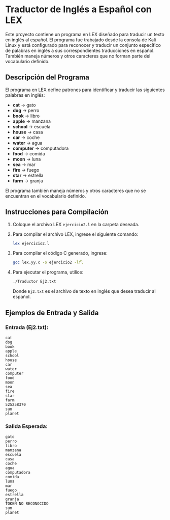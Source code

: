 # Traductor de Inglés a Español con LEX

Este proyecto contiene un programa en LEX diseñado para traducir un texto en inglés al español. El programa fue trabajado desde la consola de Kali Linux y está configurado para reconocer y traducir un conjunto específico de palabras en inglés a sus correspondientes traducciones en español. También maneja números y otros caracteres que no forman parte del vocabulario definido.

## Descripción del Programa

El programa en LEX define patrones para identificar y traducir las siguientes palabras en inglés:

- **cat** -> gato
- **dog** -> perro
- **book** -> libro
- **apple** -> manzana
- **school** -> escuela
- **house** -> casa
- **car** -> coche
- **water** -> agua
- **computer** -> computadora
- **food** -> comida
- **moon** -> luna
- **sea** -> mar
- **fire** -> fuego
- **star** -> estrella
- **farm** -> granja

El programa también maneja números y otros caracteres que no se encuentran en el vocabulario definido.

## Instrucciones para Compilación

1. Coloque el archivo LEX `ejercicio2.l` en la carpeta deseada.

2. Para compilar el archivo LEX, ingrese el siguiente comando:

    ```bash
    lex ejercicio2.l
    ```

3. Para compilar el código C generado, ingrese:

    ```bash
    gcc lex.yy.c -o ejercicio2 -lfl
    ```

4. Para ejecutar el programa, utilice:

    ```bash
    ./Traductor Ej2.txt
    ```

   Donde `Ej2.txt` es el archivo de texto en inglés que desea traducir al español.

## Ejemplos de Entrada y Salida

### Entrada (Ej2.txt):

```
cat
dog
book
apple
school
house
car
water
computer
food
moon
sea
fire
star
farm
525258370
sun
planet
```

### Salida Esperada:

```
gato
perro
libro
manzana
escuela
casa
coche
agua
computadora
comida
luna
mar
fuego
estrella
granja
TOKEN NO RECONOCIDO
sun
planet
```

